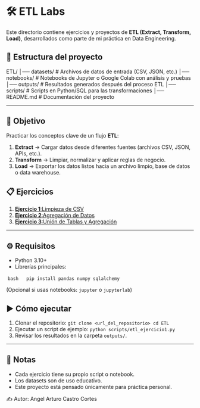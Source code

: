 # 🛠️ ETL Labs

Este directorio contiene ejercicios y proyectos de **ETL (Extract, Transform, Load)**, desarrollados como parte de mi práctica en Data Engineering.  

## 📂 Estructura del proyecto

ETL/
│── datasets/ # Archivos de datos de entrada (CSV, JSON, etc.)
│── notebooks/ # Notebooks de Jupyter o Google Colab con análisis y pruebas
│── outputs/ # Resultados generados después del proceso ETL
│── scripts/ # Scripts en Python/SQL para las transformaciones
│── README.md # Documentación del proyecto

---

## 🚀 Objetivo
  
Practicar los conceptos clave de un flujo **ETL**:

1. **Extract** → Cargar datos desde diferentes fuentes (archivos CSV, JSON, APIs, etc.).  
2. **Transform** → Limpiar, normalizar y aplicar reglas de negocio.  
3. **Load** → Exportar los datos listos hacia un archivo limpio, base de datos o data warehouse.  

## 📋 Ejercicios

1. [**Ejercicio 1**:Limpieza de CSV](notebooks/etl_ejercicio1.ipynb)
2. [**Ejercicio 2**:Agregación de Datos](notebooks/etl_ejercicio2.ipynb)
3. [**Ejercicio 3**:Unión de Tablas y Agregación](notebooks/etl_ejercicio3.ipynb)

---


## ⚙️ Requisitos

- Python 3.10+  
- Librerías principales:  

 ```bash
  pip install pandas numpy sqlalchemy
  ```

  (Opcional si usas notebooks: `jupyter` o `jupyterlab`)

## ▶️ Cómo ejecutar

1. Clonar el repositorio:
    `git clone <url_del_repositorio> cd ETL`
2. Ejecutar un script de ejemplo:
    `python scripts/etl_ejercicio1.py`
3. Revisar los resultados en la carpeta `outputs/`.
  
---
## 📖 Notas

- Cada ejercicio tiene su propio script o notebook.
- Los datasets son de uso educativo.
- Este proyecto está pensado únicamente para práctica personal.

✍️ Autor: Angel Arturo Castro Cortes